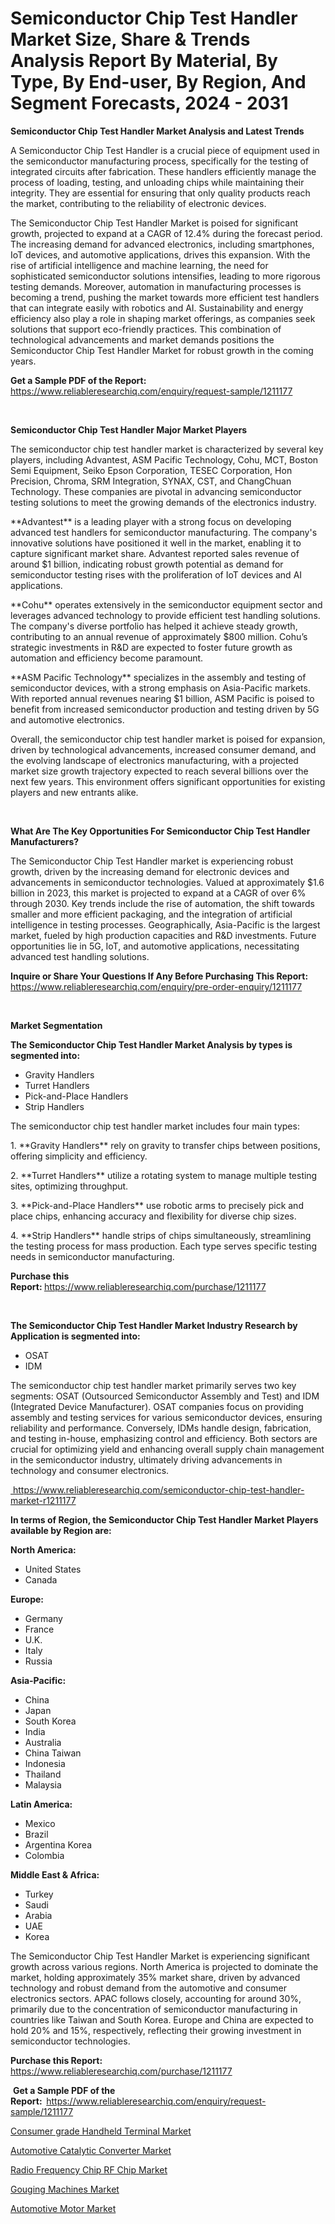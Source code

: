 <p><h1>Semiconductor Chip Test Handler Market Size, Share & Trends Analysis Report By Material, By Type, By End-user, By Region, And Segment Forecasts, 2024 - 2031</h1></p><p><strong>Semiconductor Chip Test Handler Market Analysis and Latest Trends</strong></p>
<p><p>A Semiconductor Chip Test Handler is a crucial piece of equipment used in the semiconductor manufacturing process, specifically for the testing of integrated circuits after fabrication. These handlers efficiently manage the process of loading, testing, and unloading chips while maintaining their integrity. They are essential for ensuring that only quality products reach the market, contributing to the reliability of electronic devices.</p><p>The Semiconductor Chip Test Handler Market is poised for significant growth, projected to expand at a CAGR of 12.4% during the forecast period. The increasing demand for advanced electronics, including smartphones, IoT devices, and automotive applications, drives this expansion. With the rise of artificial intelligence and machine learning, the need for sophisticated semiconductor solutions intensifies, leading to more rigorous testing demands. Moreover, automation in manufacturing processes is becoming a trend, pushing the market towards more efficient test handlers that can integrate easily with robotics and AI. Sustainability and energy efficiency also play a role in shaping market offerings, as companies seek solutions that support eco-friendly practices. This combination of technological advancements and market demands positions the Semiconductor Chip Test Handler Market for robust growth in the coming years.</p></p>
<p><strong>Get a Sample PDF of the Report:&nbsp;</strong> <a href="https://www.reliableresearchiq.com/enquiry/request-sample/1211177?utm_campaign=1136&utm_medium=2&utm_source=Github&utm_content=ia&utm_term=13102024&utm_id=semiconductor-chip-test-handler">https://www.reliableresearchiq.com/enquiry/request-sample/1211177</a></p>
<p>&nbsp;</p>
<p><strong>Semiconductor Chip Test Handler Major Market Players</strong></p>
<p><p>The semiconductor chip test handler market is characterized by several key players, including Advantest, ASM Pacific Technology, Cohu, MCT, Boston Semi Equipment, Seiko Epson Corporation, TESEC Corporation, Hon Precision, Chroma, SRM Integration, SYNAX, CST, and ChangChuan Technology. These companies are pivotal in advancing semiconductor testing solutions to meet the growing demands of the electronics industry.</p><p>**Advantest** is a leading player with a strong focus on developing advanced test handlers for semiconductor manufacturing. The company's innovative solutions have positioned it well in the market, enabling it to capture significant market share. Advantest reported sales revenue of around $1 billion, indicating robust growth potential as demand for semiconductor testing rises with the proliferation of IoT devices and AI applications.</p><p>**Cohu** operates extensively in the semiconductor equipment sector and leverages advanced technology to provide efficient test handling solutions. The company's diverse portfolio has helped it achieve steady growth, contributing to an annual revenue of approximately $800 million. Cohu’s strategic investments in R&D are expected to foster future growth as automation and efficiency become paramount.</p><p>**ASM Pacific Technology** specializes in the assembly and testing of semiconductor devices, with a strong emphasis on Asia-Pacific markets. With reported annual revenues nearing $1 billion, ASM Pacific is poised to benefit from increased semiconductor production and testing driven by 5G and automotive electronics.</p><p>Overall, the semiconductor chip test handler market is poised for expansion, driven by technological advancements, increased consumer demand, and the evolving landscape of electronics manufacturing, with a projected market size growth trajectory expected to reach several billions over the next few years. This environment offers significant opportunities for existing players and new entrants alike.</p></p>
<p>&nbsp;</p>
<p><strong>What Are The Key Opportunities For Semiconductor Chip Test Handler Manufacturers?</strong></p>
<p><p>The Semiconductor Chip Test Handler market is experiencing robust growth, driven by the increasing demand for electronic devices and advancements in semiconductor technologies. Valued at approximately $1.6 billion in 2023, this market is projected to expand at a CAGR of over 6% through 2030. Key trends include the rise of automation, the shift towards smaller and more efficient packaging, and the integration of artificial intelligence in testing processes. Geographically, Asia-Pacific is the largest market, fueled by high production capacities and R&D investments. Future opportunities lie in 5G, IoT, and automotive applications, necessitating advanced test handling solutions.</p></p>
<p><strong>Inquire or Share Your Questions If Any Before Purchasing This Report:</strong> <a href="https://www.reliableresearchiq.com/enquiry/pre-order-enquiry/1211177?utm_campaign=1136&utm_medium=2&utm_source=Github&utm_content=ia&utm_term=13102024&utm_id=semiconductor-chip-test-handler">https://www.reliableresearchiq.com/enquiry/pre-order-enquiry/1211177</a></p>
<p>&nbsp;</p>
<p><strong>Market Segmentation</strong></p>
<p><strong>The Semiconductor Chip Test Handler Market Analysis by types is segmented into:</strong></p>
<p><ul><li>Gravity Handlers</li><li>Turret Handlers</li><li>Pick-and-Place Handlers</li><li>Strip Handlers</li></ul></p>
<p><p>The semiconductor chip test handler market includes four main types: </p><p>1. **Gravity Handlers** rely on gravity to transfer chips between positions, offering simplicity and efficiency.</p><p>2. **Turret Handlers** utilize a rotating system to manage multiple testing sites, optimizing throughput.</p><p>3. **Pick-and-Place Handlers** use robotic arms to precisely pick and place chips, enhancing accuracy and flexibility for diverse chip sizes.</p><p>4. **Strip Handlers** handle strips of chips simultaneously, streamlining the testing process for mass production. Each type serves specific testing needs in semiconductor manufacturing.</p></p>
<p><strong>Purchase this Report:&nbsp;</strong><a href="https://www.reliableresearchiq.com/purchase/1211177?utm_campaign=1136&utm_medium=2&utm_source=Github&utm_content=ia&utm_term=13102024&utm_id=semiconductor-chip-test-handler">https://www.reliableresearchiq.com/purchase/1211177</a></p>
<p>&nbsp;</p>
<p><strong>The Semiconductor Chip Test Handler Market Industry Research by Application is segmented into:</strong></p>
<p><ul><li>OSAT</li><li>IDM</li></ul></p>
<p><p>The semiconductor chip test handler market primarily serves two key segments: OSAT (Outsourced Semiconductor Assembly and Test) and IDM (Integrated Device Manufacturer). OSAT companies focus on providing assembly and testing services for various semiconductor devices, ensuring reliability and performance. Conversely, IDMs handle design, fabrication, and testing in-house, emphasizing control and efficiency. Both sectors are crucial for optimizing yield and enhancing overall supply chain management in the semiconductor industry, ultimately driving advancements in technology and consumer electronics.</p></p>
<p><a href="https://www.reliableresearchiq.com/semiconductor-chip-test-handler-market-r1211177?utm_campaign=1136&utm_medium=2&utm_source=Github&utm_content=ia&utm_term=13102024&utm_id=semiconductor-chip-test-handler">&nbsp;https://www.reliableresearchiq.com/semiconductor-chip-test-handler-market-r1211177</a></p>
<p><strong>In terms of Region, the Semiconductor Chip Test Handler Market Players available by Region are:</strong></p>
<p>
    <p> <strong> North America: </strong>
        <ul>
            <li>United States</li>
            <li>Canada</li>
        </ul>
        </p> 
    <p> <strong> Europe: </strong>
        <ul>
            <li>Germany</li>
            <li>France</li>
            <li>U.K.</li>
            <li>Italy</li>
            <li>Russia</li>
        </ul>
        </p> 
    <p> <strong> Asia-Pacific: </strong>
        <ul>
            <li>China</li>
            <li>Japan</li>
            <li>South Korea</li>
            <li>India</li>
            <li>Australia</li>
            <li>China Taiwan</li>
            <li>Indonesia</li>
            <li>Thailand</li>
            <li>Malaysia</li>
        </ul>
        </p> 
    <p> <strong> Latin America: </strong>
        <ul>
            <li>Mexico</li>
            <li>Brazil</li>
            <li>Argentina Korea</li>
            <li>Colombia</li>
        </ul>
        </p> 
    <p> <strong> Middle East & Africa: </strong>
        <ul>
            <li>Turkey</li>
            <li>Saudi</li>
            <li>Arabia</li>
            <li>UAE</li>
            <li>Korea</li>
        </ul>
    </p>
    </p>
<p><p>The Semiconductor Chip Test Handler Market is experiencing significant growth across various regions. North America is projected to dominate the market, holding approximately 35% market share, driven by advanced technology and robust demand from the automotive and consumer electronics sectors. APAC follows closely, accounting for around 30%, primarily due to the concentration of semiconductor manufacturing in countries like Taiwan and South Korea. Europe and China are expected to hold 20% and 15%, respectively, reflecting their growing investment in semiconductor technologies.</p></p>
<p><strong>Purchase this Report: </strong><a href="https://www.reliableresearchiq.com/purchase/1211177?utm_campaign=1136&utm_medium=2&utm_source=Github&utm_content=ia&utm_term=13102024&utm_id=semiconductor-chip-test-handler">https://www.reliableresearchiq.com/purchase/1211177</a></p>
<p>&nbsp;<strong>Get a Sample PDF of the Report:&nbsp;&nbsp;</strong><a href="https://www.reliableresearchiq.com/enquiry/request-sample/1211177?utm_campaign=1136&utm_medium=2&utm_source=Github&utm_content=ia&utm_term=13102024&utm_id=semiconductor-chip-test-handler">https://www.reliableresearchiq.com/enquiry/request-sample/1211177</a></p>
<p><strong></strong></p>
<p><p><a href="https://www.linkedin.com/pulse/consumer-grade-handheld-terminal-market-forecasts-trends-impact-wg03f?utm_campaign=1136&utm_medium=2&utm_source=Github&utm_content=ia&utm_term=13102024&utm_id=semiconductor-chip-test-handler">Consumer grade Handheld Terminal Market</a></p><p><a href="https://issuu.com/reportprime-2/docs/automotive-catalytic-converter-mark_d4633bdda51a08?utm_campaign=1136&utm_medium=2&utm_source=Github&utm_content=ia&utm_term=13102024&utm_id=semiconductor-chip-test-handler">Automotive Catalytic Converter Market</a></p><p><a href="https://www.linkedin.com/pulse/radio-frequency-chip-rf-market-outlook-current-assessment-y88bc?utm_campaign=1136&utm_medium=2&utm_source=Github&utm_content=ia&utm_term=13102024&utm_id=semiconductor-chip-test-handler">Radio Frequency Chip RF Chip Market</a></p><p><a href="https://github.com/baldonopiturbeu/Market-Research-Report-List-1/blob/main/gouging-machines-market.md?utm_campaign=1136&utm_medium=2&utm_source=Github&utm_content=ia&utm_term=13102024&utm_id=semiconductor-chip-test-handler">Gouging Machines Market</a></p><p><a href="https://issuu.com/reportprime-2/docs/automotive-motor-market-size-2030.p_b5d7f2a45d571e?utm_campaign=1136&utm_medium=2&utm_source=Github&utm_content=ia&utm_term=13102024&utm_id=semiconductor-chip-test-handler">Automotive Motor Market</a></p></p>